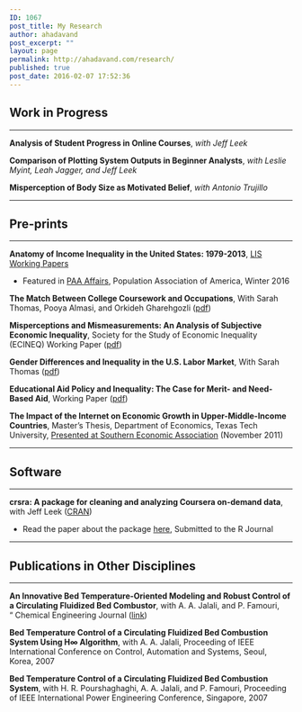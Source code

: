 ```yaml
---
ID: 1067
post_title: My Research
author: ahadavand
post_excerpt: ""
layout: page
permalink: http://ahadavand.com/research/
published: true
post_date: 2016-02-07 17:52:36
---
```

<!-- [section_title text="Work in Progress"] -->

## Work in Progress
***

**Analysis of Student Progress in Online Courses**, *with Jeff Leek*

**Comparison of Plotting System Outputs in Beginner Analysts**, *with Leslie Myint, Leah Jagger, and Jeff Leek*

**Misperception of Body Size as Motivated Belief**, *with Antonio Trujillo*

<!--[section_title text="Working Papers"] -->
***
## Pre-prints
***

**Anatomy of Income Inequality in the United States: 1979-2013**, [LIS Working Papers][1]

*   Featured in [PAA Affairs][2], Population Association of America, Winter 2016

**The Match Between College Coursework and Occupations**, With Sarah Thomas, Pooya Almasi, and Orkideh Gharehgozli ([pdf][3])

**Misperceptions and Mismeasurements: An Analysis of Subjective Economic Inequality**, Society for the Study of Economic Inequality (ECINEQ) Working Paper ([pdf][4])

**Gender Differences and Inequality in the U.S. Labor Market**, With Sarah Thomas ([pdf][5])

**Educational Aid Policy and Inequality: The Case for Merit- and Need-Based Aid**, Working Paper ([pdf][6])

**The Impact of the Internet on Economic Growth in Upper-Middle-Income Countries**, Master’s Thesis, Department of Economics, Texas Tech University, <a href="http://archive.southernecon.org/sea2011/User/ProgramParticipantSessions.php_AuthorID=5004.html" target="_blank" rel="noopener">Presented at Southern Economic Association</a> (November 2011)

<!--[section_title text="Software"] -->
***
## Software
***

**crsra: A package for cleaning and analyzing Coursera on-demand data**, with Jeff Leek ([CRAN][7])

*   Read the paper about the package [here][10], Submitted to the R Journal

<!--[section_title text="Non-Academic Publications"]

**Immigration Reform: STEM Legislation Would Give US Economy a Much Needed Boost**, (with Shahin Kaveh), PolicyMic.com (December 2011)

**Why We Can't Cut Government Funding For Our Schools**, PolicyMic.com (January 2013) -->

<!--[section_title text="Non-Economics Academic Publications"]-->
***
## Publications in Other Disciplines
***

**An Innovative Bed Temperature-Oriented Modeling and Robust Control of a Circulating Fluidized Bed Combustor**, with A. A. Jalali, and P. Famouri, “ Chemical Engineering Journal ([link][8])

**Bed Temperature Control of a Circulating Fluidized Bed Combustion System Using H∞ Algorithm**, with A. A. Jalali, Proceeding of IEEE International Conference on Control, Automation and Systems, Seoul, Korea, 2007

**Bed Temperature Control of a Circulating Fluidized Bed Combustion System**, with H. R. Pourshaghaghi, A. A. Jalali, and P. Famouri, Proceeding of IEEE International Power Engineering Conference, Singapore, 2007

 [1]: http://www.lisdatacenter.org/wps/liswps/686.pdf
 [2]: http://www.populationassociation.org/wp-content/uploads/PAA-Winter17.rev_.pdf
 [3]: https://ssrn.com/abstract=3008961
 [4]: http://www.ecineq.org/milano/WP/ECINEQ2017-449.pdf
 [5]: http://ahadavand.com/wp-content/uploads/2017/04/Gender_Inequality__AER-2.pdf
 [6]: http://ssrn.com/abstract=3079711
 [7]: https://cran.r-project.org/web/packages/crsra/index.html
 [8]: http://www.sciencedirect.com/science/article/pii/S1385894707007693
 [9]: https://www.yahoo.com
 [10]: https://github.com/ahdvnd/papers_crsra_package/blob/master/RJwrapper.pdf
